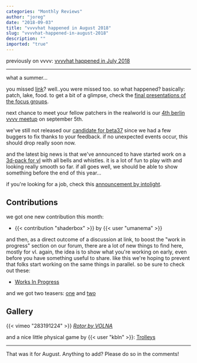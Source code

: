 ```yaml
---
categories: "Monthly Reviews"
author: "joreg"
date: "2018-09-03"
title: "vvvvhat happened in August 2018"
slug: "vvvvhat-happened-in-august-2018"
description: ""
imported: "true"
---
```



previously on vvvv: [vvvvhat happened in July 2018](/blog/2018/vvvvhat-happened-in-july-2018)

---

what a summer...

you missed [link](http://link-summercamp.de/)? well..you were missed too. so what happened? basically: patch, lake, food. to get a bit of a glimpse, check the [final presentations of the focus groups](http://www.link-summercamp.de/results/).

next chance to meet your fellow patchers in the realworld is our [4th berlin vvvv meetup](/blog/2018/4-berlin-vvvv-meetup) on september 5th.

we've still not released our [candidate for beta37](/blog/2018/beta37-release-candidate) since we had a few buggers to fix thanks to your feedback. if no unexpected events occur, this should drop really soon now. 

and the latest big news is that we've announced to have started work on a [3d-pack for vl](/blog/2018/vl-threedee) with all bells and whistles. it is a lot of fun to play with and looking really smooth so far. if all goes well, we should be able to show something before the end of this year...

if you're looking for a job, check this [announcement by intolight](https://discourse.vvvv.org/t/intolight-looking-for-freelancers-in-aug-sep-2018/16661).

## Contributions
we got one new contribution this month:
* {{< contribution "shaderbox" >}} by {{< user "umanema" >}}

and then, as a direct outcome of a discussion at link, to boost the "work in progress" section on our forum, there are a lot of new things to find here, mostly for vl. again, the idea is to show what you're working on early, even before you have something useful to share. like this we're hoping to prevent that folks start working on the same things in parallel. so be sure to check out these:
* [Works In Progress](https://discourse.vvvv.org/c/wip)

and we got two teasers: [one](/blog/interpole-(help)-preview) and [two](/blog/root-192)


## Gallery
{{< vimeo "283191224" >}}
*[Rotor by VOLNA](/blog/rotor-by-volna)*

and a nice little physical game by {{< user "kbln" >}}: [Trolleys](/blog/trolleys)

---
That was it for August. Anything to add? Please do so in the comments!